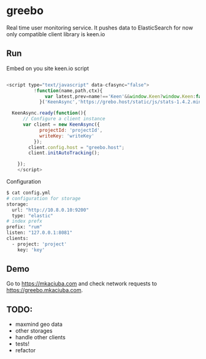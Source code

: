 # greebo
Real time user monitoring service. It pushes data to ElasticSearch for now only compatible client library is keen.io

## Run
Embed on you site keen.io script
```js

<script type="text/javascript" data-cfasync="false">
          !function(name,path,ctx){
              var latest,prev=name!=='Keen'&&window.Keen?window.Keen:false;ctx[name]=ctx[name]||{ready:function(fn){var h=document.getElementsByTagName('head')[0],s=document.createElement('script'),w=window,loaded;s.onload=s.onerror=s.onreadystatechange=function(){if((s.readyState&&!(/^c|loade/.test(s.readyState)))||loaded){return}s.onload=s.onreadystatechange=null;loaded=1;latest=w.Keen;if(prev){w.Keen=prev}else{try{delete w.Keen}catch(e){w.Keen=void 0}}ctx[name]=latest;ctx[name].ready(fn)};s.async=1;s.src=path;h.parentNode.insertBefore(s,h)}}
            }('KeenAsync','https://grebo.host/static/js/stats-1.4.2.min.js',this);

  KeenAsync.ready(function(){
      // Configure a client instance
      var client = new KeenAsync({
            projectId: 'projectId',
            writeKey: 'writeKey'
          });
        client.config.host = "greebo.host";  
        client.initAutoTracking();

    });
    </script>
```

Configuration

```bash
$ cat config.yml
# configuration for storage
storage:
  url: "http://10.8.0.10:9200"
  type: "elastic"
# index prefx
prefix: "rum"
listen: "127.0.0.1:8081"
clients:
  - project: 'project'
    key: 'key'

```

## Demo
Go to https://mkaciuba.com and check network requests to https://greebo.mkaciuba.com.

## TODO:
* maxmind geo data
* other storages
* handle other clients
* tests!
* refactor
